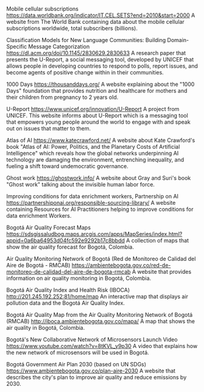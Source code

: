 Mobile cellular subscriptions
https://data.worldbank.org/indicator/IT.CEL.SETS?end=2010&start=2000
A website from The World Bank containing data about the mobile cellular subscriptions worldwide, total subscribers (billions).

Classification Models for New Language Communities: Building Domain-Specific Message Categorization
https://dl.acm.org/doi/10.1145/2830629.2830633
A research paper that presents the U-Report, a social messaging tool, developed by UNICEF that allows people in developing countries to respond to polls, report issues, and become agents of positive change within in their communities.

1000 Days
https://thousanddays.org/
A website explaining about the "1000 Days" foundation that provides nutrition and healthcare for mothers and their children from pregnancy to 2 years old.

U-Report
https://www.unicef.org/innovation/U-Report
A project from UNICEF. This website informs about U-Report which is a messaging tool that empowers young people around the world to engage with and speak out on issues that matter to them.

Atlas of AI
https://www.katecrawford.net/
A website about Kate Crawford's book "Atlas of AI: Power, Politics, and the Planetary Costs of Artificial Intelligence" which reveals how the global networks underpinning AI technology are damaging the environment, entrenching inequality, and fueling a shift toward undemocratic governance.

Ghost work
https://ghostwork.info/
A website about Gray and Suri's book "Ghost work" talking about the invisible human labor force.

Improving conditions for data enrichment workers, Partnership on AI
https://partnershiponai.org/responsible-sourcing-library/
A website containing Resources for AI Practitioners helping to improve conditions for data enrichment Workers.

Bogotá Air Quality Forecast Maps
https://sdsgissaludbog.maps.arcgis.com/apps/MapSeries/index.html?appid=0a6ba64953d04fc592e9292b17c8bbdd
A collection of maps that show the air quality forecast for Bogotá, Colombia. 

Air Quality Monitoring Network of Bogotá (Red de Monitoreo de Calidad del Aire de Bogotá - RMCAB)
https://ambientebogota.gov.co/red-de-monitoreo-de-calidad-del-aire-de-bogota-rmcab
A website that provides information on air quality monitoring in Bogotá, Colombia. 

Bogotá Air Quality Index and Health Risk (IBOCA)
http://201.245.192.252:81/home/map
An interactive map that displays air pollution data and the Bogotá Air Quality Index. 

Bogotá Air Quality Map from the Air Quality Monitoring Network of Bogotá (RMCAB)
http://iboca.ambientebogota.gov.co/mapa/
A map that shows the air quality in Bogotá, Colombia.  

Bogotá's New Collaborative Network of Microsensors Launch Video
https://www.youtube.com/watch?v=8tKVL_y9p30
A video that explains how the new network of microsensors will be used in Bogotá.  

Bogotá Government Air Plan 2030 (based on UN SDGs)
https://www.ambientebogota.gov.co/plan-aire-2030
A website that describes the city's plan to improve air quality and reduce emissions by 2030. 
